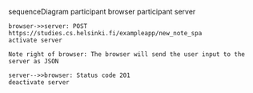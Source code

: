 sequenceDiagram
participant browser
participant server

    browser->>server: POST https://studies.cs.helsinki.fi/exampleapp/new_note_spa
    activate server

    Note right of browser: The browser will send the user input to the server as JSON
    
    server-->>browser: Status code 201
    deactivate server
